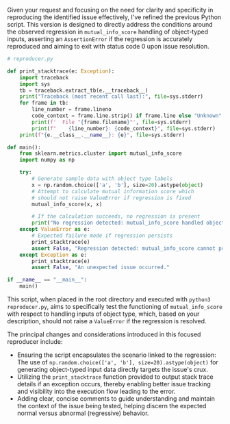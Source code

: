 Given your request and focusing on the need for clarity and specificity in reproducing the identified issue effectively, I've refined the previous Python script. This version is designed to directly address the conditions around the observed regression in `mutual_info_score` handling of object-typed inputs, asserting an `AssertionError` if the regression is accurately reproduced and aiming to exit with status code 0 upon issue resolution.

```python
# reproducer.py

def print_stacktrace(e: Exception):
    import traceback
    import sys
    tb = traceback.extract_tb(e.__traceback__)
    print("Traceback (most recent call last):", file=sys.stderr)
    for frame in tb:
        line_number = frame.lineno
        code_context = frame.line.strip() if frame.line else "Unknown"
        print(f'  File "{frame.filename}"', file=sys.stderr)
        print(f"    {line_number}: {code_context}", file=sys.stderr)
    print(f"{e.__class__.__name__}: {e}", file=sys.stderr)

def main():
    from sklearn.metrics.cluster import mutual_info_score
    import numpy as np

    try:
        # Generate sample data with object type labels
        x = np.random.choice(['a', 'b'], size=20).astype(object)
        # Attempt to calculate mutual information score which
        # should not raise ValueError if regression is fixed
        mutual_info_score(x, x)

        # If the calculation succeeds, no regression is present
        print("No regression detected: mutual_info_score handled object input as expected.")
    except ValueError as e:
        # Expected failure mode if regression persists
        print_stacktrace(e)
        assert False, "Regression detected: mutual_info_score cannot process object input."
    except Exception as e:
        print_stacktrace(e)
        assert False, "An unexpected issue occurred."

if __name__ == "__main__":
    main()
```

This script, when placed in the root directory and executed with `python3 reproducer.py`, aims to specifically test the functioning of `mutual_info_score` with respect to handling inputs of object type, which, based on your description, should not raise a `ValueError` if the regression is resolved.

The principal changes and considerations introduced in this focused reproducer include:

- Ensuring the script encapsulates the scenario linked to the regression: The use of `np.random.choice(['a', 'b'], size=20).astype(object)` for generating object-typed input data directly targets the issue's crux.
- Utilizing the `print_stacktrace` function provided to output stack trace details if an exception occurs, thereby enabling better issue tracking and visibility into the execution flow leading to the error.
- Adding clear, concise comments to guide understanding and maintain the context of the issue being tested, helping discern the expected normal versus abnormal (regressive) behavior.